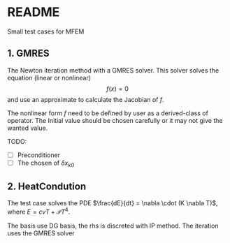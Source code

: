 # README

Small test cases for MFEM

## 1. GMRES

The Newton iteration method with a GMRES solver. This solver solves the equation (linear or nonlinear)
$$
f(x) = 0
$$
and use an approximate to calculate the Jacobian of $f$.

The nonlinear form $f$ need to be defined by user as a derived-class of operator. The Initial value should be chosen carefully or it may not give the wanted value.

TODO:
  - [ ] Preconditioner
  - [ ] The chosen of $\delta x_{k0}$

## 2. HeatCondution

The test case solves the PDE $\frac{dE}{dt} = \nabla \cdot (K \nabla T)$, where $E = cv T + \mathcal{P} T^4$.

The basis use DG basis, the rhs is discreted with IP method. The iteration uses the GMRES solver